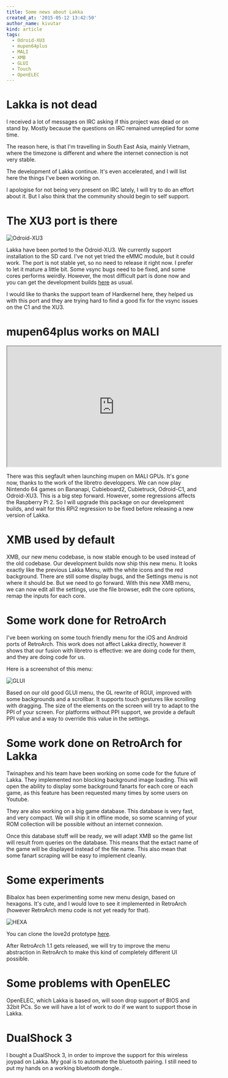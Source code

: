 ```yaml
---
title: Some news about Lakka
created_at: '2015-05-12 13:42:50'
author_name: kivutar
kind: article
tags:
  - Odroid-XU3
  - mupen64plus
  - MALI
  - XMB
  - GLUI
  - Touch
  - OpenELEC
---
```


# Lakka is not dead

I received a lot of messages on IRC asking if this project was dead or on stand by. Mostly because the questions on IRC remained unreplied for some time.

The reason here, is that I'm travelling in South East Asia, mainly Vietnam, where the timezone is different and where the internet connection is not very stable.

The development of Lakka continue. It's even accelerated, and I will list here the things I've been working on.

I apologise for not being very present on IRC lately, I will try to do an effort about it. But I also think that the community should begin to self support.

# The XU3 port is there

![Odroid-XU3](media/odroid-xu3.jpg)

Lakka have been ported to the Odroid-XU3. We currently support installation to the SD card. I've not yet tried the eMMC module, but it could work. The port is not stable yet, so no need to release it right now. I prefer to let it mature a little bit. Some vsync bugs need to be fixed, and some cores performs weirdly. However, the most difficult part is done now and you can get the development builds [here](http://sources.lakka.tv/nightly/OdroidXU3.arm/) as usual.

I would like to thanks the support team of Hardkernel here, they helped us with this port and they are trying hard to find a good fix for the vsync issues on the C1 and the XU3.

# mupen64plus works on MALI

<iframe width="560" height="315" src="https://www.youtube.com/embed/f9zfYee9f6g" allowfullscreen></iframe>

There was this segfault when launching mupen on MALI GPUs. It's gone now, thanks to the work of the libretro developpers. We can now play Nintendo 64 games on Bananapi, Cubieboard2, Cubietruck, Odroid-C1, and Odroid-XU3. This is a big step forward. However, some regressions affects the Raspberry Pi 2. So I will upgrade this package on our development builds, and wait for this RPi2 regression to be fixed before releasing a new version of Lakka.

# XMB used by default

XMB, our new menu codebase, is now stable enough to be used instead of the old codebase. Our development builds now ship this new menu. It looks exactly like the previous Lakka Menu, with the white icons and the red background. There are still some display bugs, and the Settings menu is not where it should be. But we need to go forward. With this new XMB menu, we can now edit all the settings, use the file browser, edit the core options, remap the inputs for each core.

# Some work done for RetroArch

I've been working on some touch friendly menu for the iOS and Android ports of RetroArch. This work does not affect Lakka directly, however it shows that our fusion with libretro is effective: we are doing code for them, and they are doing code for us.

Here is a screenshot of this menu:

![GLUI](media/glui.png)

Based on our old good GLUI menu, the GL rewrite of RGUI, improved with some backgrounds and a scrollbar. It supports touch gestures like scrolling with dragging. The size of the elements on the screen will try to adapt to the PPI of your screen. For platforms without PPI support, we provide a default PPI value and a way to override this value in the settings.

# Some work done on RetroArch for Lakka

Twinaphex and his team have been working on some code for the future of Lakka. They implemented non blocking background image loading. This will open the ability to display some background fanarts for each core or each game, as this feature has been requested many times by some users on Youtube.

They are also working on a big game database. This database is very fast, and very compact. We will ship it in offline mode, so some scanning of your ROM collection will be possible without an internet connexion.

Once this database stuff will be ready, we will adapt XMB so the game list will result from queries on the database. This means that the extact name of the game will be displayed instead of the file name. This also mean that some fanart scraping will be easy to implement cleanly.

# Some experiments

Bibalox has been experimenting some new menu design, based on hexagons. It's cute, and I would love to see it implemented in RetroArch (however RetroArch menu code is not yet ready for that).

![HEXA](media/hexa.png)

You can clone the love2d prototype [here](https://github.com/lakkatv/lakka-menu-hexa).

After RetroArch 1.1 gets released, we will try to improve the menu abstraction in RetroArch to make this kind of completely different UI possible.

# Some problems with OpenELEC

OpenELEC, which Lakka is based on, will soon drop support of BIOS and 32bit PCs. So we will have a lot of work to do if we want to support those in Lakka.

# DualShock 3

I bought a DualShock 3, in order to improve the support for this wireless joypad on Lakka. My goal is to automate the bluetooth pairing. I still need to put my hands on a working bluetooth dongle..
